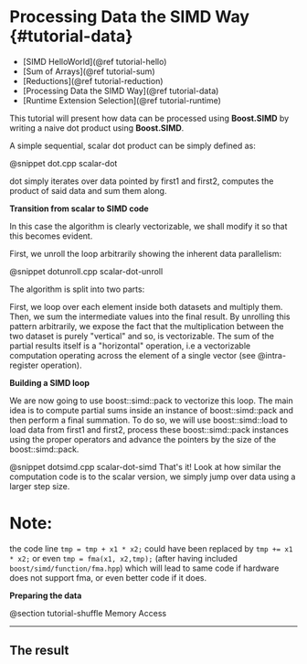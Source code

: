# Processing Data the SIMD Way {#tutorial-data}

- [SIMD HelloWorld](@ref tutorial-hello)
- [Sum of Arrays](@ref tutorial-sum)
- [Reductions](@ref tutorial-reduction)
- [Processing Data the SIMD Way](@ref tutorial-data)
- [Runtime Extension Selection](@ref tutorial-runtime)

This tutorial will present how data can be processed using **Boost.SIMD** by writing a naive dot product using **Boost.SIMD**.

A simple sequential, scalar dot product can be simply defined as:

@snippet dot.cpp scalar-dot

dot simply iterates over data pointed by first1 and first2, computes the product of said data and sum them along.

**Transition from scalar to SIMD code**

In this case the algorithm is clearly vectorizable, we shall modify it so that this becomes evident.

First, we unroll the loop arbitrarily showing the inherent data parallelism:

@snippet dotunroll.cpp scalar-dot-unroll

The algorithm is split into two parts:

First, we loop over each element inside both datasets and multiply them.
Then, we sum the intermediate values into the final result.
By unrolling this pattern arbitrarily, we expose the fact that the multiplication between the two dataset is purely "vertical" and so, is vectorizable. The sum of the partial results itself is a "horizontal" operation, i.e a vectorizable computation operating across the element of a single vector (see @intra-register operation).

**Building a SIMD loop**

We are now going to use boost::simd::pack to vectorize this loop. The main idea is to compute partial sums inside an instance of boost::simd::pack and then perform a final summation. To do so, we will use boost::simd::load to load data from first1 and first2, process these boost::simd::pack instances using the proper operators and advance the pointers by the size of the boost::simd::pack.

@snippet dotsimd.cpp scalar-dot-simd
That's it! Look at how similar the computation code is to the scalar version, we simply jump over data using a larger step size.

# Note:

the code line `tmp = tmp + x1 * x2;` could have been replaced by
`tmp += x1 * x2;` or even `tmp = fma(x1, x2,tmp);` (after having included `boost/simd/function/fma.hpp`)
which will lead to same code if hardware does not support fma, or even better code if it does.


**Preparing the data**

@section tutorial-shuffle Memory Access

----------------------------------------------------------------------------------------------------

## The result


